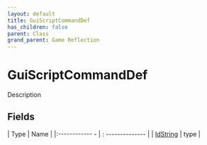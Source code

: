 ```yaml
---
layout: default
title: GuiScriptCommandDef
has_children: false
parent: Class
grand_parent: Game Reflection
---
```

# GuiScriptCommandDef
Description 

## Fields
| Type | Name |
|:------------ - | : -------------- |
| [IdString](game-reflection/components/id_string.md) | type |
